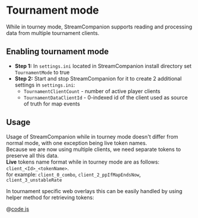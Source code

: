 # Tournament mode

While in tourney mode, StreamCompanion supports reading and processing data from multiple tournament clients.  

## Enabling tournament mode

* **Step 1:** In `settings.ini` located in StreamCompanion install directory set `TournamentMode` to true
* **Step 2:** Start and stop StreamCompanion for it to create 2 additional settings in `settings.ini`:  
  * `TournamentClientCount` - number of active player clients
  * `TournamentDataClientId` - 0-indexed id of the client used as source of truth for map events

## Usage

Usage of StreamCompanion while in tourney mode doesn't differ from normal mode, with one exception being live token names.  
Because we are now using multiple clients, we need separate tokens to preserve all this data.  
**Live** tokens name format while in tourney mode are as follows: `client_<Id>_<tokenName>`.  
for example: `client_0_combo`, `client_2_ppIfMapEndsNow`, `client_3_unstableRate`

In tournament specific web overlays this can be easily handled by using helper method for retrieving tokens:

@[code js](./codeExample/tournamentTokens.js)
